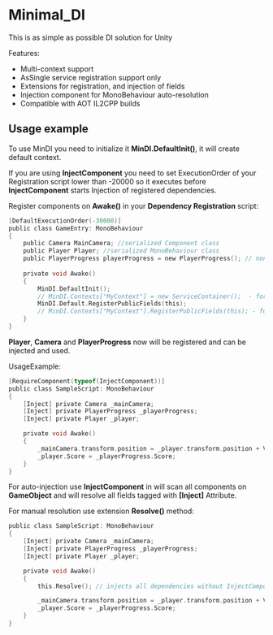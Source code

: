# Minimal_DI

This is as simple as possible DI solution for Unity

Features:
- Multi-context support
- AsSingle service registration support only
- Extensions for registration, and injection of fields
- Injection component for MonoBehaviour auto-resolution
- Compatible with AOT IL2CPP builds

## Usage example

To use MinDI you need to initialize it **MinDI.DefaultInit()**, it will create default context.

If you are using **InjectComponent** you need to set ExecutionOrder of your Registration script lower than -20000 so it executes before **InjectComponent** starts Injection of registered dependencies.

Register components on **Awake()** in your **Dependency Registration** script:

```c
[DefaultExecutionOrder(-30000)] 
public class GameEntry: MonoBehaviour
{
    public Camera MainCamera; //serialized Component class
    public Player Player; //serialized MonoBehaviour class
    public PlayerProgress playerProgress = new PlayerProgress(); // non-serialized non-MonoMehaviour class
   
    private void Awake()
    {
        MinDI.DefaultInit();
        // MinDI.Contexts["MyContext"] = new ServiceContainer();  - for custom context
        MinDI.Default.RegisterPublicFields(this);
        // MinDI.Contexts["MyContext"].RegisterPublicFields(this); - for custom context
    }
}
```
**Player**, **Camera** and **PlayerProgress** now will be registered and can be injected and used.

UsageExample:
```c
[RequireComponent(typeof(InjectComponent))] 
public class SampleScript: MonoBehaviour
{
    [Inject] private Camera _mainCamera;
    [Inject] private PlayerProgress _playerProgress;
    [Inject] private Player _player;

    private void Awake()
    {
        _mainCamera.transform.position = _player.transform.position + Vector3.up*10;
        _player.Score = _playerProgress.Score;
    }
}
```
For auto-injection use **InjectComponent** in will scan all components on **GameObject** and will resolve all fields tagged with **[Inject]** Attribute.

For manual resolution use extension **Resolve()** method:

```c
public class SampleScript: MonoBehaviour
{
    [Inject] private Camera _mainCamera;
    [Inject] private PlayerProgress _playerProgress;
    [Inject] private Player _player;

    private void Awake()
    {
        this.Resolve(); // injects all dependencies without InjectComponent

        _mainCamera.transform.position = _player.transform.position + Vector3.up * 10;
        _player.Score = _playerProgress.Score;
    }
}

